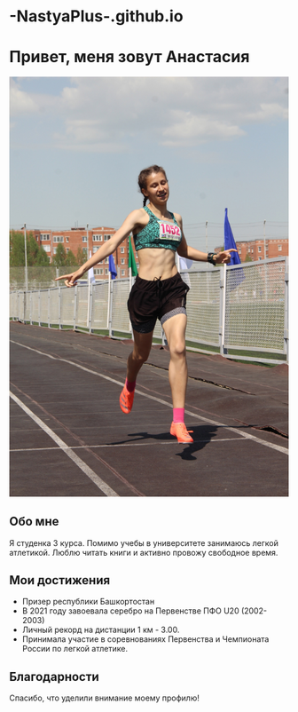 # -NastyaPlus-.github.io
# Привет, меня зовут Анастасия

![Моя фотография с соревнований](oIb03Zg8gfo.jpg)

## Обо мне
Я студенка 3 курса. Помимо учебы в университете занимаюсь легкой атлетикой. Люблю читать книги и активно провожу свободное время. 

## Мои достижения
- Призер республики Башкортостан
- В 2021 году завоевала серебро на Первенстве ПФО U20 (2002-2003)
- Личный рекорд на дистанции 1 км - 3.00.
- Принимала участие в соревнованиях Первенства и Чемпионата России по легкой атлетике.

## Благодарности
Спасибо, что уделили внимание моему профилю! 

